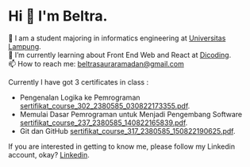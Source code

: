 # Hi 👋 I'm Beltra.  
 
👩 I am a student majoring in informatics engineering at [Universitas Lampung](https://www.unila.ac.id/).  
🌱 I’m currently learning about Front End Web and React at [Dicoding](https://www.dicoding.com/).   
📫 How to reach me: beltrasauraramadan@gmail.com  

Currently I have got 3 certificates in class :  
- Pengenalan Logika ke Pemrograman [sertifikat_course_302_2380585_030822173355.pdf](https://github.com/beltra06/beltra06/files/9389542/sertifikat_course_302_2380585_030822173355.pdf).
- Memulai Dasar Pemrograman untuk Menjadi Pengembang Software [sertifikat_course_237_2380585_140822165839.pdf](https://github.com/beltra06/beltra06/files/9389543/sertifikat_course_237_2380585_140822165839.pdf).
- Git dan GitHub [sertifikat_course_317_2380585_150822190625.pdf](https://github.com/beltra06/beltra06/files/9389544/sertifikat_course_317_2380585_150822190625.pdf).

If you are interested in getting to know me, please follow my Linkedin account, okay? [Linkedin](https://www.linkedin.com/in/beltra-saura-rahmadan-9976b31b9/).
